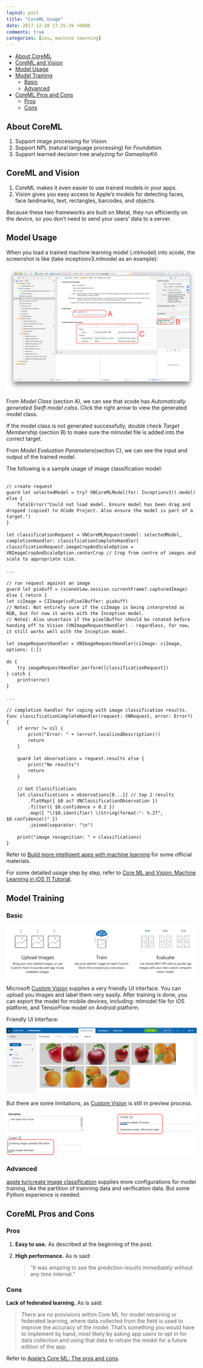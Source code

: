 ```yaml
---
layout: post
title: "CoreML Usage"
date: 2017-12-28 17:25:39 +0800
comments: true
categories: [ios, machine learning]
---
```


<!-- more -->

<!-- TOC -->

- [About CoreML](#about-coreml)
- [CoreML and Vision](#coreml-and-vision)
- [Model Usage](#model-usage)
- [Model Training](#model-training)
    - [Basic](#basic)
    - [Advanced](#advanced)
- [CoreML Pros and Cons](#coreml-pros-and-cons)
    - [Pros](#pros)
    - [Cons](#cons)

<!-- /TOC -->

<a id="markdown-about-coreml" name="about-coreml"></a>
## About CoreML

1. Support image processing for *Vision*.
2. Support NPL (natural language processing) for *Foundation*.
3. Support learned decision tree analyzing for *GameplayKit*.

<a id="markdown-coreml-and-vision" name="coreml-and-vision"></a>
## CoreML and Vision

1. CoreML makes it even easier to use trained models in your apps.
1. Vision gives you easy access to Apple’s models for detecting faces, face landmarks, text, rectangles, barcodes, and objects.

Because these two frameworks are built on Metal, they run efficiently on the device, so you don’t need to send your users’ data to a server.

<a id="markdown-model-usage" name="model-usage"></a>
## Model Usage

When you load a trained machine learning model (.mlmodel) into xcode, the screenshot is like (take inceptionv3.mlmodel as an example):

![machine learning model imported to xcode](/images/mlmodel_in_xcode.png)

From *Model Class* (section A), we can see that xcode has *Automatically generated Swift model calss*. Click the right arrow to view the generated model class.

If the model class is not generated successfully, double check *Target Membership* (section B) to make sure the mlmodel file is added into the correct target.

From *Model Evaluation Parameters*(section C), we can see the input and output of the trained model.

The following is a sample usage of image classification model:

```

// create request
guard let selectedModel = try? VNCoreMLModel(for: Inceptionv3().model) else {
    fatalError("Could not load model. Ensure model has been drag and dropped (copied) to XCode Project. Also ensure the model is part of a target.")
}     

let classificationRequest = VNCoreMLRequest(model: selectedModel, completionHandler: classificationCompleteHandler)
classificationRequest.imageCropAndScaleOption = VNImageCropAndScaleOption.centerCrop // Crop from centre of images and scale to appropriate size.

...

// run request against an image
guard let pixbuff = (sceneView.session.currentFrame?.capturedImage) else { return }
let ciImage = CIImage(cvPixelBuffer: pixbuff)
// Note1: Not entirely sure if the ciImage is being interpreted as RGB, but for now it works with the Inception model.
// Note2: Also uncertain if the pixelBuffer should be rotated before handing off to Vision (VNImageRequestHandler) - regardless, for now, it still works well with the Inception model.

let imageRequestHandler = VNImageRequestHandler(ciImage: ciImage, options: [:])

do {
    try imageRequestHandler.perform([classificationRequest])
} catch {
    print(error)
}

...

// completion handler for coping with image classification results.
func classificationCompleteHandler(request: VNRequest, error: Error?) {
    if error != nil {
        print("Error: " + (error?.localizedDescription)!)
        return
    }
    
    guard let observations = request.results else {
        print("No results")
        return
    }
    
    // Get Classifications
    let classifications = observations[0...1] // top 2 results
        .flatMap({ $0 as? VNClassificationObservation })
        .filter({ $0.confidence > 0.2 })
        .map({ "\($0.identifier) \(String(format:"- %.2f", $0.confidence))" })
        .joined(separator: "\n")

    print("image recognition: " + classifications)
}

```

Refer to [Build more intelligent apps with machine learning](https://developer.apple.com/machine-learning/) for some official materials.

For some detailed usage step by step, refer to [Core ML and Vision: Machine Learning in iOS 11 Tutorial](https://www.raywenderlich.com/164213/coreml-and-vision-machine-learning-in-ios-11-tutorial).

<a id="markdown-model-training" name="model-training"></a>
## Model Training

<a id="markdown-basic" name="basic"></a>
### Basic

![Custom Vision From MicroSoft](/images/CustomVisionFromMicroSoft.png)

Microsoft [Custom Vision](https://www.customvision.ai/) supplies a very friendly UI interface. You can upload you images and label them very easily. After training is done, you can export the model for mobile devices, including: mlmodel file for iOS platform, and TensorFlow model on Android platform.

Friendly UI Interface:

![interface of microsoft custom vision](/images/InterfaceOfCustomVision.png)

But there are some limitations, as [Custom Vision](https://www.customvision.ai/) is still in preview process.

![limitation of microsoft custom vision](/images/MicroSoftCustomVisionLimitation.png)

<a id="markdown-advanced" name="advanced"></a>
### Advanced

[apple turicreate image classification](https://github.com/apple/turicreate/tree/master/userguide/image_classifier) supplies more configurations for model training, like the partition of trainning data and verification data. But some Python experience is needed.

<a id="markdown-coreml-pros-and-cons" name="coreml-pros-and-cons"></a>
## CoreML Pros and Cons

<a id="markdown-pros" name="pros"></a>
### Pros

1. **Easy to use.** As described at the beginning of the post.

1. **High performance.** As is said:

    > “It was amazing to see the prediction results immediately without any time interval.”

<a id="markdown-cons" name="cons"></a>
### Cons

**Lack of federated learning.** As is said:

> There are no provisions within Core ML for model retraining or federated learning, where data collected from the field is used to improve the accuracy of the model. That’s something you would have to implement by hand, most likely by asking app users to opt in for data collection and using that data to retrain the model for a future edition of the app.

Refer to [Apple’s Core ML: The pros and cons](https://www.infoworld.com/article/3200885/machine-learning/apples-core-ml-the-pros-and-cons.html).